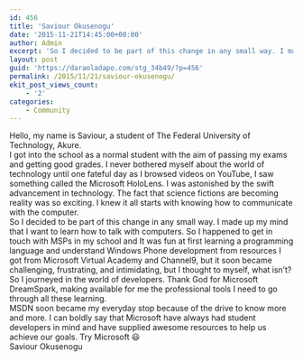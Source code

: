 ```yaml
---
id: 456
title: 'Saviour Okusenogu'
date: '2015-11-21T14:45:00+00:00'
author: Admin
excerpt: 'So I decided to be part of this change in any small way. I made up my mind that I want to learn how to talk with computers. So I happened to get in touch with MSPs in my school and It was fun at first learning a programming language and understand Windows '
layout: post
guid: 'https://daraoladapo.com/stg_34b49/?p=456'
permalink: /2015/11/21/saviour-okusenogu/
ekit_post_views_count:
    - '2'
categories:
    - Community
---
```


Hello, my name is Saviour, a student of The Federal University of Technology, Akure.  
I got into the school as a normal student with the aim of passing my exams and getting good grades. I never bothered myself about the world of technology until one fateful day as I browsed videos on YouTube, I saw something called the Microsoft HoloLens. I was astonished by the swift advancement in technology. The fact that science fictions are becoming reality was so exciting. I knew it all starts with knowing how to communicate with the computer.  
So I decided to be part of this change in any small way. I made up my mind that I want to learn how to talk with computers. So I happened to get in touch with MSPs in my school and It was fun at first learning a programming language and understand Windows Phone development from resources I got from Microsoft Virtual Academy and Channel9, but it soon became challenging, frustrating, and intimidating, but I thought to myself, what isn’t?  
So I journeyed in the world of developers. Thank God for Microsoft DreamSpark, making available for me the professional tools I need to go through all these learning.  
MSDN soon became my everyday stop because of the drive to know more and more. I can boldly say that Microsoft have always had student developers in mind and have supplied awesome resources to help us achieve our goals. Try Microsoft 😃  
Saviour Okusenogu